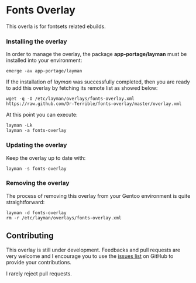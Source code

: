 # Fonts Overlay

This overla is for fontsets related ebuilds.


### Installing the overlay

In order to manage the overlay, the package **app-portage/layman** must be installed into your environment:

```
emerge -av app-portage/layman
```

If the installation of _layman_ was successfully completed, then you are ready to add this overlay by fetching its remote list as showed below:

```
wget -q -O /etc/layman/overlays/fonts-overlay.xml https://raw.github.com/Dr-Terrible/fonts-overlay/master/overlay.xml
```

At this point you can execute:

```
layman -Lk
layman -a fonts-overlay
```


### Updating the overlay

Keep the overlay up to date with:

```
layman -s fonts-overlay
```


### Removing the overlay

The process of removing this overlay from your Gentoo environment is quite straightforward:

```
layman -d fonts-overlay
rm -r /etc/layman/overlays/fonts-overlay.xml
```

## Contributing

This overlay is still under development. Feedbacks and pull requests are very welcome and I encourage you to use the [issues list](https://github.com/Dr-Terrible/fonts-overlay/issues) on GitHub to provide your contributions.

I rarely reject pull requests.
